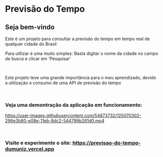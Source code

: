 <h1>Previsão do Tempo</h1>

<h2>Seja bem-vindo</h2>

<p>Este é um projeto para consultar a previsão do tempo em tempo real de qualquer cidade do Brasil</p>
<p>Para utilizar é uma muito simples: Basta digitar o nome da cidade no campo de busca e clicar em 'Pesquisar'<p/> <br>


<p>Este projeto teve uma grande importância para o meu aprendizado, devido a utilização e consumo de uma API de previsão do tempo</p><br>

<h3>Veja uma demontração da aplicação em funcionamento:</h3>

https://user-images.githubusercontent.com/54873732/125070302-296e3b80-e08e-11eb-8dc2-544799b261d0.mp4

<br><h3>Visite e experimente o site: https://previsao-do-tempo-dumuniz.vercel.app</h3><br>

